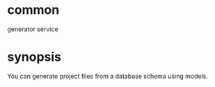 # common
generator service
# synopsis
  You can generate project files from a database schema using models.
